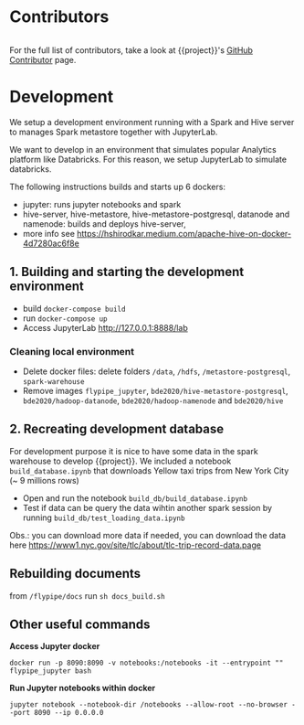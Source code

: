 # Contributors

```{include} readmes/contributors.md
```

For the full list of contributors, take a look at {{project}}'s [GitHub Contributor](https://github.com/flypipe/flypipe/graphs/contributors) page.

# Development
We setup a development environment running with a Spark and Hive server to manages Spark metastore together with 
JupyterLab.

We want to develop in an environment that simulates popular Analytics platform like Databricks. For this reason, we
setup JupyterLab to simulate databricks. 

The following instructions builds and starts up 6 dockers:
- jupyter: runs jupyter notebooks and spark
- hive-server, hive-metastore, hive-metastore-postgresql, datanode and namenode: builds and deploys hive-server, 
- more info see https://hshirodkar.medium.com/apache-hive-on-docker-4d7280ac6f8e

## 1. Building and starting the development environment
 
- build `docker-compose build`
- run `docker-compose up`
- Access JupyterLab http://127.0.0.1:8888/lab

### Cleaning local environment

- Delete docker files: delete folders `/data`, `/hdfs`, `/metastore-postgresql`, `spark-warehouse`
- Remove images `flypipe_jupyter`, `bde2020/hive-metastore-postgresql`, `bde2020/hadoop-datanode`, `bde2020/hadoop-namenode` and `bde2020/hive`

## 2. Recreating development database
For development purpose it is nice to have some data in the spark warehouse to develop {{project}}.
We included a notebook `build_database.ipynb` that downloads Yellow taxi trips from New York City
(~ 9 millions rows)

- Open and run the notebook `build_db/build_database.ipynb`
- Test if data can be query the data wihtin another spark session by running `build_db/test_loading_data.ipynb`

Obs.: you can download more data if needed, you can download the data here 
https://www1.nyc.gov/site/tlc/about/tlc-trip-record-data.page

## Rebuilding documents

from `/flypipe/docs` run `sh docs_build.sh`

## Other useful commands

**Access Jupyter docker**

```
docker run -p 8090:8090 -v notebooks:/notebooks -it --entrypoint "" flypipe_jupyter bash
```

**Run Jupyter notebooks within docker**

```
jupyter notebook --notebook-dir /notebooks --allow-root --no-browser --port 8090 --ip 0.0.0.0
```


